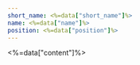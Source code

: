 ```yaml
---
short_name: <%=data["short_name"]%>
name: <%=data["name"]%>
position: <%=data["position"]%>
---
```

<%=data["content"]%>